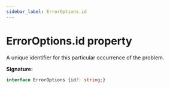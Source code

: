 ```yaml
---
sidebar_label: ErrorOptions.id
---
```

# ErrorOptions.id property

A unique identifier for this particular occurrence of the problem.

**Signature:**

```typescript
interface ErrorOptions {id?: string;}
```
